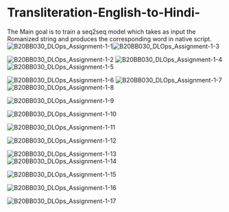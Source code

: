 # Transliteration-English-to-Hindi-
The Main goal is to train a seq2seq model which takes as input the Romanized string and produces the corresponding word in native script.
![B20BB030_DLOps_Assignment-1-1](https://github.com/Mobius-strip/Transliteration-English-to-Hindi-/assets/91667232/8a85a068-f9bf-4053-957f-3c15c5af1b17)![B20BB030_DLOps_Assignment-1-3](https://github.com/Mobius-strip/Transliteration-English-to-Hindi-/assets/91667232/db003971-6571-4adf-8339-f2c6a017ce53)

![B20BB030_DLOps_Assignment-1-2](https://github.com/Mobius-strip/Transliteration-English-to-Hindi-/assets/91667232/98a37461-3c48-47dc-ac38-0d49693a1d73)
![B20BB030_DLOps_Assignment-1-4](https://github.com/Mobius-strip/Transliteration-English-to-Hindi-/assets/91667232/d21e0ba9-d3a6-493e-8838-7e8b310747ce)![B20BB030_DLOps_Assignment-1-5](https://github.com/Mobius-strip/Transliteration-English-to-Hindi-/assets/91667232/007dedd6-0d70-4d85-bc8e-a179199d5573)

![B20BB030_DLOps_Assignment-1-6](https://github.com/Mobius-strip/Transliteration-English-to-Hindi-/assets/91667232/62547534-0124-4c4d-ab31-f6a888f7936a)
![B20BB030_DLOps_Assignment-1-7](https://github.com/Mobius-strip/Transliteration-English-to-Hindi-/assets/91667232/f75edde8-a1ce-4b59-8db1-b85b5304145d)
![B20BB030_DLOps_Assignment-1-8](https://github.com/Mobius-strip/Transliteration-English-to-Hindi-/assets/91667232/9be30912-d2a4-40b8-a1ff-be3a8f06e6e0)

![B20BB030_DLOps_Assignment-1-9](https://github.com/Mobius-strip/Transliteration-English-to-Hindi-/assets/91667232/3ea0bf34-361a-4832-9bdc-b8ee931a304e)

![B20BB030_DLOps_Assignment-1-10](https://github.com/Mobius-strip/Transliteration-English-to-Hindi-/assets/91667232/a5cca83f-2a2c-40f8-a0ce-5ddf6e6db625)

![B20BB030_DLOps_Assignment-1-11](https://github.com/Mobius-strip/Transliteration-English-to-Hindi-/assets/91667232/dbfefbb3-32b6-4699-aa6b-274e175b7592)

![B20BB030_DLOps_Assignment-1-12](https://github.com/Mobius-strip/Transliteration-English-to-Hindi-/assets/91667232/6fbc4e53-8e4d-40b3-a62f-eeaeb3df0cb0)


![B20BB030_DLOps_Assignment-1-13](https://github.com/Mobius-strip/Transliteration-English-to-Hindi-/assets/91667232/c1c0edc7-acf0-4d80-96e4-70697f61dcd7)
![B20BB030_DLOps_Assignment-1-14](https://github.com/Mobius-strip/Transliteration-English-to-Hindi-/assets/91667232/3f8bd606-d319-47c1-8ef4-552203a0c22d)

![B20BB030_DLOps_Assignment-1-15](https://github.com/Mobius-strip/Transliteration-English-to-Hindi-/assets/91667232/3001df92-ea31-493b-8ed5-e1ab8816a25e)

![B20BB030_DLOps_Assignment-1-16](https://github.com/Mobius-strip/Transliteration-English-to-Hindi-/assets/91667232/54233a4b-3c7a-4a1a-a3e3-842b361b9964)

![B20BB030_DLOps_Assignment-1-17](https://github.com/Mobius-strip/Transliteration-English-to-Hindi-/assets/91667232/49339b5f-b3ad-49a1-b38a-fbbf5d21f851)













